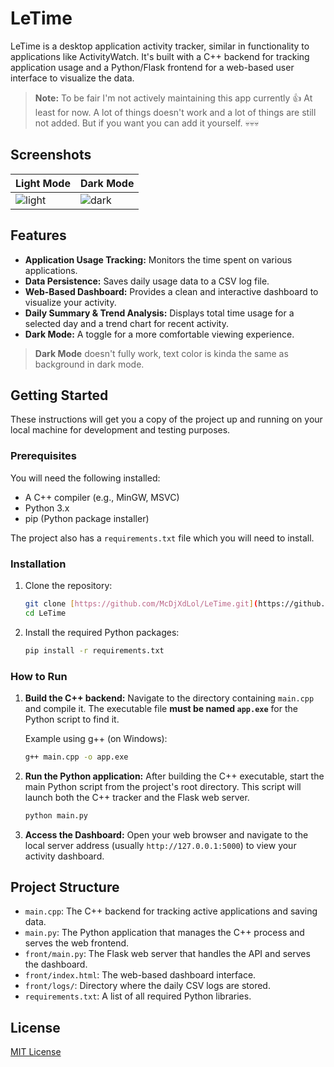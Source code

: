 # LeTime

LeTime is a desktop application activity tracker, similar in functionality to applications like ActivityWatch. It's built with a C++ backend for tracking application usage and a Python/Flask frontend for a web-based user interface to visualize the data.
>**Note:** To be fair I'm not actively maintaining this app currently 👍 At least for now. A lot of things doesn't work and a lot of things are still not added. But if you want you can add it yourself. 💀💀💀
## Screenshots
| Light Mode | Dark Mode |
|------------|-----------|
| ![light](https://github.com/user-attachments/assets/6f467c6e-a87f-40a1-b421-0ea50c9885e3) | ![dark](https://github.com/user-attachments/assets/57ba32ca-aeca-4161-ac37-9309d6f2b8cf) |



## Features

- **Application Usage Tracking:** Monitors the time spent on various applications.
- **Data Persistence:** Saves daily usage data to a CSV log file.
- **Web-Based Dashboard:** Provides a clean and interactive dashboard to visualize your activity.
- **Daily Summary & Trend Analysis:** Displays total time usage for a selected day and a trend chart for recent activity.
- **Dark Mode:** A toggle for a more comfortable viewing experience.
> **Dark Mode** doesn't fully work, text color is kinda the same as background in dark mode.

## Getting Started

These instructions will get you a copy of the project up and running on your local machine for development and testing purposes.

### Prerequisites

You will need the following installed:

- A C++ compiler (e.g., MinGW, MSVC)
- Python 3.x
- pip (Python package installer)

The project also has a `requirements.txt` file which you will need to install.

### Installation

1.  Clone the repository:
    ```bash
    git clone [https://github.com/McDjXdLol/LeTime.git](https://github.com/McDjXdLol/LeTime.git)
    cd LeTime
    ```

2.  Install the required Python packages:
    ```bash
    pip install -r requirements.txt
    ```

### How to Run

1.  **Build the C++ backend:**
    Navigate to the directory containing `main.cpp` and compile it. The executable file **must be named `app.exe`** for the Python script to find it.

    Example using g++ (on Windows):
    ```bash
    g++ main.cpp -o app.exe
    ```

2.  **Run the Python application:**
    After building the C++ executable, start the main Python script from the project's root directory. This script will launch both the C++ tracker and the Flask web server.

    ```bash
    python main.py
    ```

3.  **Access the Dashboard:**
    Open your web browser and navigate to the local server address (usually `http://127.0.0.1:5000`) to view your activity dashboard.

## Project Structure

- `main.cpp`: The C++ backend for tracking active applications and saving data.
- `main.py`: The Python application that manages the C++ process and serves the web frontend.
- `front/main.py`: The Flask web server that handles the API and serves the dashboard.
- `front/index.html`: The web-based dashboard interface.
- `front/logs/`: Directory where the daily CSV logs are stored.
- `requirements.txt`: A list of all required Python libraries.

## License

[MIT License](LICENSE)
